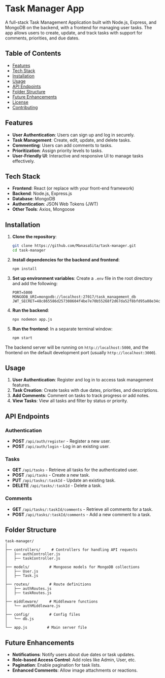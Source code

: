 # Task Manager App

A full-stack Task Management Application built with Node.js, Express, and MongoDB on the backend, with a frontend for managing user tasks. The app allows users to create, update, and track tasks with support for comments, priorities, and due dates.

## Table of Contents

- [Features](#features)
- [Tech Stack](#tech-stack)
- [Installation](#installation)
- [Usage](#usage)
- [API Endpoints](#api-endpoints)
- [Folder Structure](#folder-structure)
- [Future Enhancements](#future-enhancements)
- [License](#license)
- [Contributing](#contributing)

## Features

- **User Authentication**: Users can sign up and log in securely.
- **Task Management**: Create, edit, update, and delete tasks.
- **Commenting**: Users can add comments to tasks.
- **Prioritization**: Assign priority levels to tasks.
- **User-Friendly UI**: Interactive and responsive UI to manage tasks effectively.

## Tech Stack

- **Frontend**: React (or replace with your front-end framework)
- **Backend**: Node.js, Express.js
- **Database**: MongoDB
- **Authentication**: JSON Web Tokens (JWT)
- **Other Tools**: Axios, Mongoose

## Installation

1. **Clone the repository**:
   ```bash
   git clone https://github.com/ManasaSita/task-manager.git
   cd task-manager
   ```

2. **Install dependencies for the backend and frontend**:
   ```bash
   npm install
   ```

3. **Set up environment variables**:
   Create a `.env` file in the root directory and add the following:
   ```plaintext
   PORT=5000
   MONGODB_URI=mongodb://localhost:27017/task_management_db
   JWT_SECRET=48c865586d257308604f4be7e70b55268f2d67da52f8bfd95a08e34ce47bb332
   ```

4. **Run the backend**:
   ```bash
   npx nodemon app.js
   ```

5. **Run the frontend**:
   In a separate terminal window:
   ```bash
   npm start
   ```

The backend server will be running on `http://localhost:5000`, and the frontend on the default development port (usually `http://localhost:3000`).

## Usage

1. **User Authentication**: Register and log in to access task management features.
2. **Task Creation**: Create tasks with due dates, priorities, and descriptions.
3. **Add Comments**: Comment on tasks to track progress or add notes.
4. **View Tasks**: View all tasks and filter by status or priority.

## API Endpoints

### Authentication
- **POST** `/api/auth/register` - Register a new user.
- **POST** `/api/auth/login` - Log in an existing user.

### Tasks
- **GET** `/api/tasks` - Retrieve all tasks for the authenticated user.
- **POST** `/api/tasks` - Create a new task.
- **PUT** `/api/tasks/:taskId` - Update an existing task.
- **DELETE** `/api/tasks/:taskId` - Delete a task.

### Comments
- **GET** `/api/tasks/:taskId/comments` - Retrieve all comments for a task.
- **POST** `/api/tasks/:taskId/comments` - Add a new comment to a task.

## Folder Structure

```
task-manager/
│
├── controllers/     # Controllers for handling API requests
│   ├── authController.js
│   ├── taskController.js
│
├── models/         # Mongoose models for MongoDB collections
│   ├── User.js
│   ├── Task.js
│
├── routes/         # Route definitions
│   ├── authRoutes.js
│   ├── taskRoutes.js
│
├── middleware/     # Middleware functions
│   └── authMiddleware.js
│
├── config/         # Config files
│   └── db.js
│
└── app.js         # Main server file
```

## Future Enhancements

- **Notifications**: Notify users about due dates or task updates.
- **Role-based Access Control**: Add roles like Admin, User, etc.
- **Pagination**: Enable pagination for task lists.
- **Enhanced Comments**: Allow image attachments or reactions.
